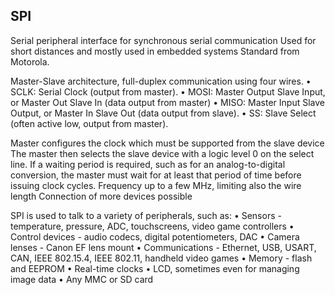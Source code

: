 ## SPI

Serial peripheral interface for synchronous serial communication
Used for short distances and mostly used in embedded systems
Standard from Motorola.

Master-Slave architecture, full-duplex communication using four wires.
•	SCLK: Serial Clock (output from master).
•	MOSI: Master Output Slave Input, or Master Out Slave In (data output from master)
•	MISO: Master Input Slave Output, or Master In Slave Out (data output from slave).
•	SS: Slave Select (often active low, output from master).

Master configures the clock which must be supported from the slave device
The master then selects the slave device with a logic level 0 on the select line. If a waiting period is required, such as for an analog-to-digital conversion, the master must wait for at least that period of time before issuing clock cycles.
Frequency up to a few MHz, limiting also the wire length
Connection of more devices possible

SPI is used to talk to a variety of peripherals, such as:
•	Sensors
	- temperature, pressure, ADC, touchscreens, video game controllers
•	Control devices 
	- audio codecs, digital potentiometers, DAC
•	Camera lenses
	- Canon EF lens mount
•	Communications
	- Ethernet, USB, USART, CAN, IEEE 802.15.4, IEEE 802.11, handheld video games
•	Memory 
	- flash and EEPROM
•	Real-time clocks
•	LCD, sometimes even for managing image data
•	Any MMC or SD card 

